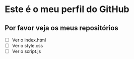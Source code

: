 # Este é o meu perfil do GitHub
## Por favor veja os meus repositórios
- [ ] Ver o index.html
- [ ] Ver o style.css
- [ ] Ver o script.js
